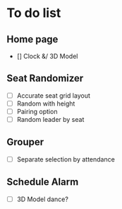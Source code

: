 # To do list

## Home page
- [] Clock &/ 3D Model 

## Seat Randomizer
- [ ] Accurate seat grid layout
- [ ] Random with height
- [ ] Pairing option
- [ ] Random leader by seat

## Grouper
- [ ] Separate selection by attendance

## Schedule Alarm
- [ ] 3D Model dance?